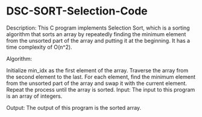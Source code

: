 # DSC-SORT-Selection-Code
Description: This C program implements Selection Sort, which is a sorting algorithm that sorts an array by repeatedly finding the minimum element from the unsorted part of the array and putting it at the beginning. It has a time complexity of O(n^2).

Algorithm:

Initialize min_idx as the first element of the array. Traverse the array from the second element to the last. For each element, find the minimum element from the unsorted part of the array and swap it with the current element. Repeat the process until the array is sorted. Input: The input to this program is an array of integers.

Output: The output of this program is the sorted array.
